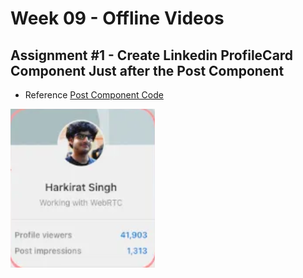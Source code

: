 # **Week 09 - Offline Videos**

## Assignment #1 - Create Linkedin ProfileCard Component Just after the Post Component

- Reference [Post Component Code](./01/02_components/)

![Profile Card Image](./profile-card.png)
